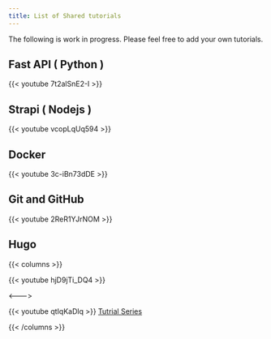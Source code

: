 ```yaml
---
title: List of Shared tutorials
---
```


The following is work in progress. Please feel free to add your own tutorials.

## Fast API ( Python )

{{< youtube 7t2alSnE2-I >}}

## Strapi ( Nodejs )

{{< youtube vcopLqUq594 >}}

## Docker

{{< youtube 3c-iBn73dDE >}}

## Git and GitHub

{{< youtube 2ReR1YJrNOM >}}

## Hugo

{{< columns >}}

{{< youtube hjD9jTi_DQ4 >}}

<--->

{{< youtube qtIqKaDlq >}}
[Tutrial Series](https://www.youtube.com/watch?v=qtIqKaDlqXo&list=PLLAZ4kZ9dFpOnyRlyS-liKL5ReHDcj4G3)

{{< /columns >}}
